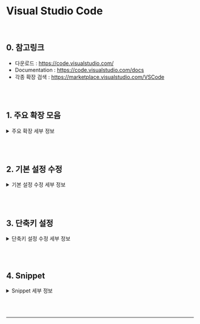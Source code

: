 # Visual Studio Code

<br>

## 0. 참고링크
* 다운로드 : https://code.visualstudio.com/
* Documentation : https://code.visualstudio.com/docs
* 각종 확장 검색 : https://marketplace.visualstudio.com/VSCode


<br>

<br>



## 1. 주요 확장 모음



<details>

<summary>주요 확장 세부 정보</summary>



### 1-1. View In Browser
* 브라우저 보기 : `Ctrl` + `F1`
* 브라우저 셋팅 : 파일 > 기본 설정 > 설정
  ```json
  {
    "view-in-browser.customBrowser": "firefox"
  }

  // 브라우저 : firefox, chrome, iexplore, Safari
  // mozilla 인식되지 않고 firefox 로 인식됨
  ```
  cf) Firefox 로 파일을 열 때는 `mozilla` 또는 `firefox`로 값을 넣어줄 것


<br>



### 1-2. ESLint

* 문법 오류 감지

<br>




### 1-3. Guides
* Tab 세로 가이드 라인

<br>




### 1-4. Sass
* Sass 구문강조, 자동완성 및 기본 스니펫 제공


* Snippets
  * `var` : declare a new variable
  * `mixin` : declare a new mixin
  * `if` : base for an @if statement
  * `for` : base for a @for loop
  * `each` : base for a @each loop
  * `while` : base for a @while loop




<br>

### 1-5. vetur

* Vue.js  구문 강조
* `.vue` 파일이 아닐 경우, 기본적으로 구문 강조 적용 안됨




#### ◎ 구문 강조 설정 방법

1. 우측 하단의 `언어모드 선택` 클릭 
2. 명령창에 `vue` 입력
3. `HTML` 파일일 경우 `Vue-html` 선택
   * 언어모드가 `HTML` 에서 `Vue-html` 로 변경된다.
4. 그 외의 파일에서 구문 강조를 확인 하려면 언어 모드를  `Vue` 를 선택한다.



<br>

### 1-6. Path Intellisense

- 파일 경로 및 파일명 자동완성 기능



<br>

### 1-7. Align

- 텍스트 정렬 및 다중 커서 정렬


- `ctrl` + `alt` + `a`



<br>



### 1-8. Document This

* JSDoc 을 위한 주석문 생성
* _"Document This"_ is a Visual Studio Code extension that automatically generates detailed _**JSDoc comments**_ for both TypeScript and JavaScript files.
* 설명 : https://marketplace.visualstudio.com/items?itemName=joelday.docthis




#### 1-8-1. Tags

Supports JSDoc and Closure Compiler tags :

> @class, @description, @enum, @export, @function, @implements, @interface, @param, @private, @returns, @static, @template, @type and @memberOf.



#### 1-8-2. Document This

`Ctrl` + `Alt` + `D` + `D`

> Generates documentation for whatever the caret is on or inside of.




#### 1-8-3. Document Everything
`Ctrl` + `Alt` + `D` + `E`
> Generates documentation for all symbols that are supported by the extension.



#### <s>1-8-4. Document Everything Visible</s>

`Ctrl` + `Alt` + `D` + `V`

> Generates documentation for exported, public and protected symbols in the document.



<br>



### 1-9. Color Picker

- [3. 단축키 설정](#3-단축키-설정) 에서 단축키 변경
  - 변경 전 : Alt + C  P
  - 변경 후 :  `Alt` + `C` + `P`

<br>





### 1-10. TabSpacer

| 단축키                    | 기능 설명             |
| ---------------------- | ----------------- |
| `Ctrl` + `Shift` + `S` | 공백을 탭으로 변경        |
| `Ctrl` + `Shift` + `T` | 탭을 공백으로 변경        |
| `Ctrl` + `Shift` + `Z` | 탭모양 - 탭/공백 토글로 지정 |



<br>

### 1-11. Insert Date String

* 현재 날짜(및 시간)를 자동으로 표시
* 기본 단축키 : `ctrl` + `shift` + `i` 


* [2. 기본 설정 수정](#2-기본-설정-수정) 에서 기본 날짜형식 변경
  * 변경 전 : `YYYY-MM-DD hh:mm:ss`
  * 변경 후 : `YYYY-MM-DD` 
* 날짜 형식변경 및 날짜입력 : `ctrl` + `shift` + `alt` + `i`  입력 후, 명령창에서 형식 변경




<br>



### 1-12. vscode-icons

* VS Code Icons theme
* 탐색기 및 탭의 아이콘 변경



<br>

### 1-13. Autoprefixer 

* CSS 벤더 프리픽스를 자동으로 붙여주는 플러그인
* 참고 URL
  * https://github.com/postcss/autoprefixer 
  * https://twitter.com/autoprefixer



</details>

<br><br>



## 2. 기본 설정 수정

<details>

<summary>기본 설정 수정 세부 정보</summary>



### 2-1. 기본 설정 확인 

1. 파일 > 기본 설정 > 설정
2. `setting.json` 
   * 좌측 : 기본 설정 (변경 안됨)
   * 우측
     *  `사용자 설정` : 언어 식별자 집합에 대해 재정의할 설정을 구성합니다.
     *  `작업 영역 설정` : 설정을 이 파일에 넣어서 기본 설정과 사용자 설정을 덮어씁니다.
3. 각자 스타일로 셋팅
   * `기본 설정`에서 설정값 가져오기
     * ​원하는 설정에 마우스 오버시 보이는 `연필 아이콘` :pencil2:  클릭
     * 변경하고 싶은 설정값 클릭
     * 우측의 사용자 설정에 자동으로 수정된 설정값이 추가된다.
   * `사용자 설정` 에 직접 입력

<br>



### 2-2. 사용자 설정에 추가한 코드

```json
{
  "[]": {},

  "editor.tabSize": 2,
  "editor.lineHeight": 20,
  "window.zoomLevel": 1,
  "files.trimTrailingWhitespace": true,
  "editor.wordWrap": "on",
  "editor.renderWhitespace": "all",
  "editor.renderControlCharacters": true,
  "editor.insertSpaces": false,
  "editor.renderIndentGuides": false,
  "view-in-browser.customBrowser": "chrome",
  "emmet.triggerExpansionOnTab": false,
  "emmet.syntaxProfiles": {},
  "insertdatestring.format": "YYYY-MM-DD",
  "workbench.activityBar.visible": true,
  "editor.minimap.enabled": true,
  "editor.minimap.renderCharacters": true,
  "editor.minimap.maxColumn": 40,
  "workbench.iconTheme": "vscode-icons",
  "editor.fontFamily": "Consolas, 'Courier New', monospace",
  "vsicons.projectDetection.autoReload": true
}
```



<br>

### 2-3. Programming Language 별 셋팅 방법

**◎ 참고자료** : [Language specific editor settings](https://code.visualstudio.com/docs/customization/userandworkspace#_language-specific-editor-settings)

ex) `tabSize`를 **기본** 2로 하고 **JavaScript** 에서는 4로 하고 싶을 때

```json
{
  "editor.tabSize": 2,
  
  "[javascript]": {
    "editor.tabSize": 4
  }
}
```



</details>

<br><br>



## 3. 단축키 설정

<details>

<summary>단축키 설정 수정 세부 정보</summary>



### 3-1. 단축키 설정 확인

1. 파일 > 기본 설정 > 바로 가기 키
2. `keybindings.json` 
   - 좌측 : `기본 키 바인딩` (변경 안됨)
   - 우측 : `keybindings.json`
3. 각자 스타일로 셋팅



#### ◎ 참고자료 :  [VS Code 기본 단축키 일람 PDF 문서](https://code.visualstudio.com/shortcuts/keyboard-shortcuts-windows.pdf)



### 3-2. keybindings.json 에 추가한 코드 


```
// 키 바인딩을 이 파일에 넣어서 기본값을 덮어씁니다.
[
  // emmet 실행
  { "key": "ctrl+e",
    "command": "editor.emmet.action.expandAbbreviation",
	"when": "editorTextFocus && !editorHasMultipleSelections && !editorHasSelection && !editorReadonly && !editorTabMovesFocus" },
  // 계산
  { "key": "ctrl+shift+y",
	"command": "editor.emmet.action.evaluateMath",
	"when": "editorHasCompletionItemProvider && editorTextFocus && !editorReadonly" },
  // 요소 감싸기
  { "key": "ctrl+w",
	"command": "editor.emmet.action.wrapWithAbbreviation",
	"when": "editorHasCompletionItemProvider && editorTextFocus && !editorReadonly" },

  // 블럭지정 또는 포커스된 문자 - 소문자로
  { "key": "ctrl+l ctrl+l",
	"command": "editor.action.transformToLowercase",
	"when": "editorTextFocus" },
  // 블럭지정 또는 포커스된 문자 - 대문자로
  { "key": "ctrl+l ctrl+k",
	"command": "editor.action.transformToUppercase",
	"when": "editorTextFocus" },

  // 컬러 피커 사용
  { "key": "alt+c alt+p",
	"command": "extension.colorHelper.pick",
	"when": "editorTextFocus" }

]
```



</details>

<br><br>



## 4. Snippet



<details>

<summary>Snippet 세부 정보</summary>

### 4-1. Snippet 설정




1.  명령어 창 열기
    * 파일 > 기본 설정 > 사용자 코드 조각 
    * `ctrl` + `shift` + `p` 
2.  `snippet` 검색 → `Preferences Snippets` 선택
3.  코드 조각의 언어 선택 : `html` ,  `javascript` 등 입력할 언어 선택
4.  해당 json 파일이 열리면 아래와 같은 형식으로 내용 수정



```
{
	// Place your snippets for HTML here. Each snippet is defined under a snippet name and has a prefix, body and
	// description. The prefix is what is used to trigger the snippet and the body will be expanded and inserted. Possible variables are:
	// $1, $2 for tab stops, $0 for the final cursor position, and ${1:label}, ${2:another} for placeholders. Placeholders with the
	// same ids are connected.
	// Example:
	"Print to console": {
	"prefix": "log",
	"body": [
		"console.log('$1');",
		"$2"
	],
	"description": "Log output to console"
}
```



<br>

### 4-2. HTML Snippet



#### ◎ HTML5 기본 템플릿 : `html!`

```json
{
  "html5 doctype": {
    "prefix": "html!",
    "body": [
      "<!DOCTYPE html>",
      "<html lang=\"ko\">",
      "<head>",
      "<meta charset=\"UTF-8\">",
      "<meta name=\"viewport\" content=\"width=device-width, initial-scale=1.0\">",
      "<meta http-equiv=\"X-UA-Compatible\" content=\"ie=edge\">",
      "<title>$1</title>",
      "</head>",
      "<body>",
      "$2",
      "</body>",
      "</html>"
    ],
    "description": "html5 doctype"
  }
}
```



<br>

#### ◎ Vue 기본 템플릿 :  `vue!`

```json
{
  "html5 vue template": {
    "prefix": "vue!",
    "body": [
      "<!DOCTYPE html>",
      "<html lang=\"ko\">",
      "<head>",
      "<meta charset=\"UTF-8\">",
      "<meta name=\"viewport\" content=\"width=device-width, initial-scale=1.0\">",
      "<meta http-equiv=\"X-UA-Compatible\" content=\"ie=edge\">",
      "<title>$1</title>",
      "<style>",
      "	[v-cloak] {display:none;}",
      "</style>",
      "<!-- Vue JS 로드 -->",
      "<script src=\"https://unpkg.com/vue\"></script>",
      "</head>",
      "<body>",
      "",
      "<!-- root vue instance → mounted elementNode -->",
      "<div id=\"app\">",
      "	",
      "</div>",
      "",
      "",
      "<script>",
      "var vm = new Vue({",
      "	el: '#app',",
      "	data: {",
      "		",
      "	}",
      "});",
      "</script>",
      "</body>",
      "</html>"
    ],
    "description": "html5 Vue template"
  }
}
```



<br>



### 4-3. JavaScript Snippet



#### ◎ console.log 기본 템플릿 : `log!`

```json
{
  "Print to console": {
    "prefix": "!log",
    "body": [
      "console.log('$1');",
      "$2"
    ],
    "description": "Log output to console"
  }
}
```



<br>

#### ◎ function 기본 템플릿 : `fun!` / `func!`

```json
{
  "Print to basic function": {
    "prefix": "fun!",
    "body": [
      "function() {",
      "	$1",
      "}"
    ],
    "description": "Make Basic function"
  },

  "Print to common function ": {
    "prefix": "func!",
    "body": [
      "function $1 ($2) {",
      "	",
      "}"
    ],
    "description": "Make common function"
  }
}
```



<br>

#### ◎ IIFE Pattern 기본 템플릿 : `iife!`

```json
{
  "Print to IIFE": {
    "prefix": "iife!",
    "body": [
      "(function(global){",
      "	'use strict';",
      "		$1",
      "	});",
      "})(window);"
    ],
    "description": "Make Basic IIFE"
  }
}
```



</details>



<br><br>









---

